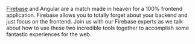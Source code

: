 [Firebase](https://www.firebase.com/) and Angular are a match made in heaven for a 100% frontend application. Firebase
allows you to totally forget about your backend and just focus on the frontend. Join us with our Firebase experts as we
talk about how to use these two incredible tools together to accomplish some fantastic experiences for the web.